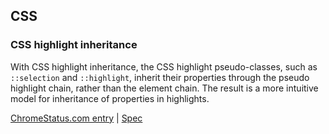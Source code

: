 ## CSS

### CSS highlight inheritance

With CSS highlight inheritance, the CSS highlight pseudo-classes, such as `::selection` and `::highlight`, inherit their properties through the pseudo highlight chain, rather than the element chain. The result is a more intuitive model for inheritance of properties in highlights.

[ChromeStatus.com entry](https://chromestatus.com/feature/5090853643354112) | [Spec](https://drafts.csswg.org/css-pseudo-4/#highlight-cascade)
